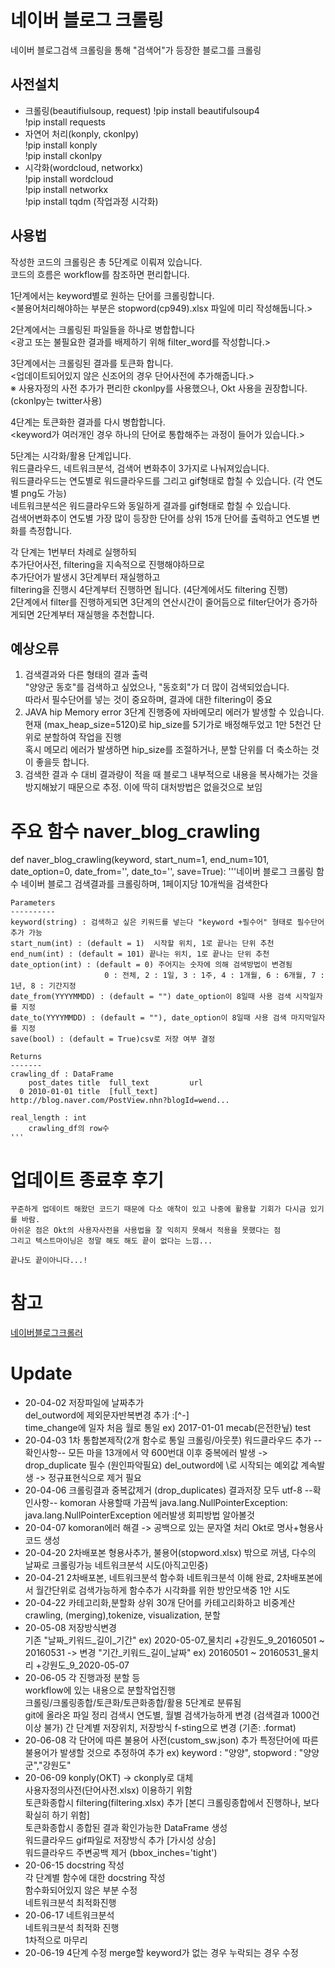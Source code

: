 # 네이버 블로그 크롤링

네이버 블로그검색 크롤링을 통해 "검색어"가 등장한 블로그를 크롤링

## 사전설치
* 크롤링(beautifiulsoup, request)
!pip install beautifulsoup4  
!pip install requests  
* 자연어 처리(konply, ckonlpy)  
!pip install konply  
!pip install ckonlpy  
* 시각화(wordcloud, networkx)  
!pip install wordcloud  
!pip install networkx  
!pip install tqdm (작업과정 시각화)  

## 사용법
작성한 코드의 크롤링은 총 5단계로 이뤄져 있습니다.  
코드의 흐름은 workflow를 참조하면 편리합니다.  

1단계에서는 keyword별로 원하는 단어를 크롤링합니다.  
<불용어처리해야하는 부분은 stopword(cp949).xlsx 파일에 미리 작성해둡니다.>  

2단계에서는 크롤링된 파일들을 하나로 병합합니다  
<광고 또는 불필요한 결과를 배제하기 위해 filter_word를 작성합니다.>  

3단계에서는 크롤링된 결과를 토큰화 합니다.  
<업데이트되어있지 않은 신조어의 경우 단어사전에 추가해줍니다.>  
※ 사용자정의 사전 추가가 편리한 ckonlpy를 사용했으나, Okt 사용을 권장합니다. (ckonlpy는 twitter사용)  

4단계는 토큰화한 결과를 다시 병합합니다.  
<keyword가 여러개인 경우 하나의 단어로 통합해주는 과정이 들어가 있습니다.>  

5단계는 시각화/활용 단계입니다.  
워드클라우드, 네트워크분석, 검색어 변화추이 3가지로 나눠져있습니다.  
워드클라우드는 연도별로 워드클라우드를 그리고 gif형태로 합칠 수 있습니다. (각 연도별 png도 가능)  
네트워크분석은 워드클라우드와 동일하게 결과를 gif형태로 합칠 수 있습니다.  
검색어변화추이 연도별 가장 많이 등장한 단어를 상위 15개 단어를 출력하고 연도별 변화를 측정합니다.

각 단계는 1번부터 차례로 실행하되   
추가단어사전, filtering을 지속적으로 진행해야하므로   
추가단어가 발생시 3단계부터 재실행하고   
filtering을 진행시 4단계부터 진행하면 됩니다. (4단계에서도 filtering 진행)  
2단계에서 filter를 진행하게되면 3단계의 연산시간이 줄어듬으로 filter단어가 증가하게되면 2단계부터 재실행을 추천합니다.


## 예상오류
1. 검색결과와 다른 형태의 결과 출력    
    "양양군 동호"를 검색하고 싶었으나, "동호회"가 더 많이 검색되었습니다.  
    따라서 필수단어를 넣는 것이 중요하며, 결과에 대한 filtering이 중요  
2. JAVA hip Memory error
    3단계 진행중에 자바메모리 에러가 발생할 수 있습니다.  
    현재 (max_heap_size=5120)로 hip_size를 5기가로 배정해두었고 1만 5천건 단위로 분할하여 작업을 진행   
    혹시 메모리 에러가 발생하면 hip_size를 조절하거나, 분할 단위를 더 축소하는 것이 좋을듯 합니다.
3. 검색한 결과 수 대비 결과량이 적을 때 
    블로그 내부적으로 내용을 복사해가는 것을 방지해놨기 때문으로 추정. 이에 딱히 대처방법은 없을것으로 보임

# 주요 함수 naver_blog_crawling
def naver_blog_crawling(keyword, start_num=1, end_num=101, date_option=0, date_from='', date_to='', save=True):
    '''네이버 블로그 크롤링 함수
    네이버 블로그 검색결과를 크롤링하며, 1페이지당 10개씩을 검색한다
    
    Parameters
    ----------
    keyword(string) : 검색하고 싶은 키워드를 넣는다 "keyword +필수어" 형태로 필수단어 추가 가능
    start_num(int) : (default = 1)  시작할 위치, 1로 끝나는 단위 추천
    end_num(int) : (default = 101) 끝나는 위치, 1로 끝나는 단위 추천
    date_option(int) : (default = 0) 주어지는 숫자에 의해 검색방법이 변경됨
                         0 : 전체, 2 : 1일, 3 : 1주, 4 : 1개월, 6 : 6개월, 7 : 1년, 8 : 기간지정
    date_from(YYYYMMDD) : (default = "") date_option이 8일때 사용 검색 시작일자를 지정
    date_to(YYYYMMDD) : (default = ""), date_option이 8일때 사용 검색 마지막일자를 지정
    save(bool) : (default = True)csv로 저장 여부 결정
    
    Returns 
    -------
    crawling_df : DataFrame
        post_dates title  full_text         url
      0 2010-01-01 title  [full_text]       http://blog.naver.com/PostView.nhn?blogId=wend...  
    
    real_length : int
        crawling_df의 row수 
    '''

# 업데이트 종료후 후기
    꾸준하게 업데이트 해왔던 코드기 때문에 다소 애착이 있고 나중에 활용할 기회가 다시금 있기를 바람.  
    아쉬운 점은 Okt의 사용자사전을 사용법을 잘 익히지 못해서 적용을 못했다는 점
    그리고 텍스트마이닝은 정말 해도 해도 끝이 없다는 느낌...
    
    끝나도 끝이아니다...!

# 참고
[네이버블로그크롤러](https://github.com/xotrs/naver-blog-crawler)

# Update
 * 20-04-02 
    저장파일에 날짜추가  
    del_outword에 제외문자반복변경 추가 :[^-]  
    time_change에 일자 처음 월로 통일  ex) 2017-01-01
    mecab(은전한닢) test 
* 20-04-03 
    1차 통합본제작(2개 함수로 통일 크롤링/아웃풋)
    워드클라우드 추가
    --확인사항--
    모든 마을 13개에서 약 600번대 이후 중복에러 발생 -> drop_duplicate 필수 (원인파악필요)
    del_outword에 \로 시작되는 예외값 계속발생 -> 정규표현식으로 제거 필요 
* 20-04-06 
    크롤링결과 중복값제거 (drop_duplicates)
    결과저장 모두 utf-8
    --확인사항--
    komoran 사용할때 가끔씩 java.lang.NullPointerException: java.lang.NullPointerException 에러발생 회피방법 알아볼것 
* 20-04-07 
    komoran에러 해결 -> 공백으로 있는 문자열 처리
    Okt로 명사+형용사코드 생성
* 20-04-20 2차배포본
    형용사추가, 불용어(stopword.xlsx) 밖으로 꺼냄, 다수의 날짜로 크롤링가능
    네트워크분석 시도(아직고민중)
* 20-04-21 2차배포본, 네트워크분석 함수화
    네트워크분석 이해 완료, 2차배포본에서 월간단위로 검색가능하게 함수추가
    시각화를 위한 방안모색중 1안 시도 
* 20-04-22 카테고리화,분할화
    상위 30개 단어를 카테고리화하고 비중계산
    crawling, (merging),tokenize, visualization, 분할
* 20-05-08 저장방식변경  
    기존 "날짜_키워드_길이_기간" 
    ex) 2020-05-07_물치리 +강원도_9_20160501 ~ 20160531 -> 변경 "기간_키워드_길이_날짜" ex) 20160501 ~ 20160531_물치리 +강원도_9_2020-05-07
* 20-06-05 각 진행과정 분할 등  
    workflow에 있는 내용으로 분할작업진행   
    크롤링/크롤링종합/토큰화/토큰화종합/활용 5단계로 분류됨  
    git에 올라온 파일 정리 
    검색시 연도별, 월별 검색가능하게 변경 (검색결과 1000건이상 불가)
    간 단계별 저장위치, 저장방식 f-sting으로 변경 (기존: .format)
* 20-06-08 각 단어에 따른 불용어 사전(custom_sw.json) 추가
    특정단어에 따른 불용어가 발생할 것으로 추정하여 추가 ex) keyword : "양양", stopword : "양양군","강원도" 
* 20-06-09 konply(OKT) -> ckonply로 대체  
    사용자정의사전(단어사전.xlsx) 이용하기 위함  
    토큰화종합시 filtering(filtering.xlsx) 추가 [본디 크롤링종합에서 진행하나, 보다 확실히 하기 위함]  
    토큰화종합시 종합된 결과 확인가능한 DataFrame 생성  
    워드클라우드 gif파일로 저장방식 추가 [가시성 상승]  
    워드클라우드 주변공백 제거 (bbox_inches='tight')  
* 20-06-15 docstring 작성  
    각 단계별 함수에 대한 docstring 작성  
    함수화되어있지 않은 부분 수정  
    네트워크분석 최적화진행  
* 20-06-17 네트워크분석   
    네트워크분석 최적화 진행  
    1차적으로 마무리  
* 20-06-19 4단계 수정
    merge할 keyword가 없는 경우 누락되는 경우 수정
